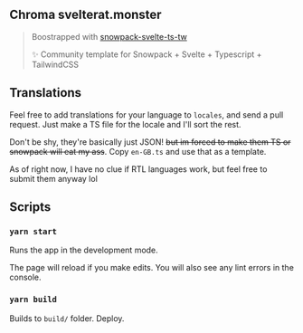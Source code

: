 Chroma svelterat.monster
---


> Boostrapped with [snowpack-svelte-ts-tw](https://github.com/GarrettCannon/snowpack-svelte-ts-tw)
> 
> ✨ Community template for Snowpack + Svelte + Typescript + TailwindCSS

## Translations

Feel free to add translations for your language to `locales`, and send a pull request.
Just make a TS file for the locale and I'll sort the rest. 

Don't be shy, they're basically just JSON! ~~but im forced to make them TS or snowpack will eat my ass~~.
Copy `en-GB.ts` and use that as a template.

As of right now, I have no clue if RTL languages work, but feel free to submit them anyway lol


## Scripts

### `yarn start`

Runs the app in the development mode.

The page will reload if you make edits.
You will also see any lint errors in the console.

### `yarn build`

Builds to `build/` folder.
Deploy.

